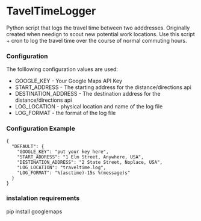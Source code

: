 # TavelTimeLogger

Python script that logs the travel time between two adddresses.  Originally created when needign to scout new potential work locations.  Use this script + cron to log the travel time over the course of normal commuting hours.

### Configuration

The folllowing configuration values are used:
* GOOGLE_KEY - Your Google Maps API Key
* START_ADDRESS - The starting address for the distance/directions api
* DESTINATION_ADDRESS - The destination address for the distance/directions api
* LOG_LOCATION - physical location and name of the log file
* LOG_FORMAT - the format of the log file

### Configuration Example
```
{
  "DEFAULT": {
    "GOOGLE_KEY": "put your key here",
    "START_ADDRESS": "1 Elm Street, Anywhere, USA",
    "DESTINATION_ADDRESS": "2 State Street, Noplace, USA",
    "LOG_LOCATION": "traveltime.log",
    "LOG_FORMAT": "%(asctime)-15s %(message)s"
  }
}
```

### instalation requirements

pip install googlemaps




